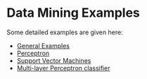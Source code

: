 # Data Mining Examples

Some detailed examples are given here:

- [General Examples](Examples.ipynb)
- [Perceptron](perceptron.ipynb)
- [Support Vector Machines](svm.ipynb)
- [Multi-layer Perceptron classifier](mlp.ipynb)
